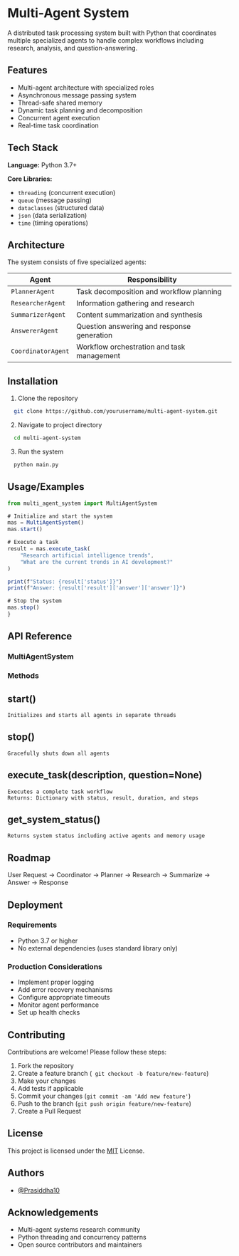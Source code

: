 # Multi-Agent System

A distributed task processing system built with Python that coordinates multiple specialized agents to handle complex workflows including research, analysis, and question-answering.

## Features

- Multi-agent architecture with specialized roles
- Asynchronous message passing system
- Thread-safe shared memory
- Dynamic task planning and decomposition
- Concurrent agent execution
- Real-time task coordination

## Tech Stack

**Language:** Python 3.7+

**Core Libraries:**
- `threading` (concurrent execution)
- `queue` (message passing)
- `dataclasses` (structured data)
- `json` (data serialization)
- `time` (timing operations)

## Architecture

The system consists of five specialized agents:

| Agent | Responsibility |
|-------|----------------|
| `PlannerAgent` | Task decomposition and workflow planning |
| `ResearcherAgent` | Information gathering and research |
| `SummarizerAgent` | Content summarization and synthesis |
| `AnswererAgent` | Question answering and response generation |
| `CoordinatorAgent` | Workflow orchestration and task management |






## Installation
 1. Clone the repository


```bash
  git clone https://github.com/yourusername/multi-agent-system.git
```

2. Navigate to project directory
```bash
  cd multi-agent-system
```
3. Run the system
```bash
  python main.py
```

## Usage/Examples

```javascript
from multi_agent_system import MultiAgentSystem

# Initialize and start the system
mas = MultiAgentSystem()
mas.start()

# Execute a task
result = mas.execute_task(
    "Research artificial intelligence trends",
    "What are the current trends in AI development?"
)

print(f"Status: {result['status']}")
print(f"Answer: {result['result']['answer']['answer']}")

# Stop the system
mas.stop()
}
```



## API Reference
### MultiAgentSystem
### Methods

## start()
```
Initializes and starts all agents in separate threads
```
## stop()
```
Gracefully shuts down all agents
```
## execute_task(description, question=None)
```
Executes a complete task workflow
Returns: Dictionary with status, result, duration, and steps
```
## get_system_status()
```
Returns system status including active agents and memory usage
```
## Roadmap

User Request → Coordinator → Planner → Research → Summarize → Answer → Response


## Deployment

### Requirements

* Python 3.7 or higher
* No external dependencies (uses standard library only)

### Production Considerations

* Implement proper logging
* Add error recovery mechanisms
* Configure appropriate timeouts
* Monitor agent performance
* Set up health checks
## Contributing

Contributions are welcome! Please follow these steps:

1. Fork the repository
2. Create a feature branch (`` git checkout -b feature/new-feature``)
3. Make your changes
4. Add tests if applicable
5. Commit your changes (``git commit -am 'Add new feature'``)
6. Push to the branch (``git push origin feature/new-feature``)
7. Create a Pull Request


## License
This project is licensed under the
[MIT](https://choosealicense.com/licenses/mit/) License.


## Authors

- [@Prasiddha10](https://github.com/Prasiddha10)


## Acknowledgements

* Multi-agent systems research community
* Python threading and concurrency patterns
* Open source contributors and maintainers

